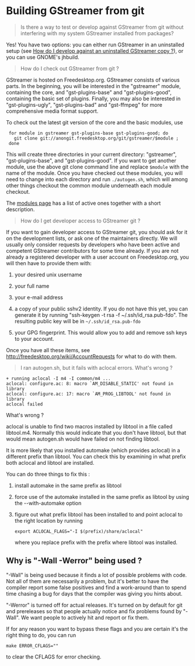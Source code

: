 # Building GStreamer from git

> Is there a way to test or develop against GStreamer from git without interfering with my system GStreamer installed from packages?

Yes! You have two options: you can either run GStreamer in an
uninstalled setup (see [How do I develop against an uninstalled
GStreamer copy ?](#developing-uninstalled-gstreamer)), or you can use
GNOME's jhbuild.

> How do I check out GStreamer from git ?

GStreamer is hosted on Freedesktop.org. GStreamer consists of
various parts. In the beginning, you will be interested in the
"gstreamer" module, containing the core, and "gst-plugins-base" and
"gst-plugins-good", containing the basic set of plugins. Finally, you
may also be interested in "gst-plugins-ugly", "gst-plugins-bad" and
"gst-ffmpeg" for more comprehensive media format support.

To check out the latest git version of the core and the basic modules,
use

``` 
 for module in gstreamer gst-plugins-base gst-plugins-good; do
   git clone git://anongit.freedesktop.org/git/gstreamer/$module ;
 done
```

This will create three directories in your current directory:
"gstreamer", "gst-plugins-base", and "gst-plugins-good". If you want to
get another module, use the above git clone command line and replace
`$module` with the name of the module. Once you have checked out these
modules, you will need to change into each directory and run
`./autogen.sh`, which will among other things checkout the common module
underneath each module checkout.

The [modules page](http://gstreamer.freedesktop.org/modules/) has a list
of active ones together with a short description.

> How do I get developer access to GStreamer git ?

If you want to gain developer access to GStreamer git, you should
ask for it on the development lists, or ask one of the maintainers
directly. We will usually only consider requests by developers who have
been active and competent GStreamer contributors for some time already.
If you are not already a registered developer with a user account on
Freedesktop.org, you will then have to provide them with:

1.  your desired unix username

2.  your full name

3.  your e-mail address

4.  a copy of your public sshv2 identity. If you do not have this yet,
    you can generate it by running "ssh-keygen -t rsa -f
    ~/.ssh/id\_rsa.pub-fdo". The resulting public key will be in
    `~/.ssh/id_rsa.pub-fdo`

5.  your GPG fingerprint. This would allow you to add and remove ssh
    keys to your account.

Once you have all these items, see
<http://freedesktop.org/wiki/AccountRequests> for what to do with them.

> I ran autogen.sh, but it fails with aclocal errors. What's wrong ?

    + running aclocal -I m4 -I common/m4 ...
    aclocal: configure.ac: 8: macro `AM_DISABLE_STATIC' not found in library
    aclocal: configure.ac: 17: macro `AM_PROG_LIBTOOL' not found in library
    aclocal failed

What's wrong ?

aclocal is unable to find two macros installed by libtool in a
file called libtool.m4. Normally this would indicate that you don't have
libtool, but that would mean autogen.sh would have failed on not finding
libtool.

It is more likely that you installed automake (which provides aclocal)
in a different prefix than libtool. You can check this by examining in
what prefix both aclocal and libtool are installed.

You can do three things to fix this :

1.  install automake in the same prefix as libtool

2.  force use of the automake installed in the same prefix as libtool by
    using the --with-automake option

3.  figure out what prefix libtool has been installed to and point
    aclocal to the right location by running
    
        export ACLOCAL_FLAGS="-I $(prefix)/share/aclocal"
    
    where you replace prefix with the prefix where libtool was
    installed.

## Why is "-Wall -Werror" being used ?

"-Wall" is being used because it finds a lot of possible problems
with code. Not all of them are necessarily a problem, but it's better to
have the compiler report some false positives and find a work-around
than to spend time chasing a bug for days that the compiler was giving
you hints about.

"-Werror" is turned off for actual releases. It's turned on by default
for git and prereleases so that people actually notice and fix problems
found by "-Wall". We want people to actively hit and report or fix them.

If for any reason you want to bypass these flags and you are certain
it's the right thing to do, you can run

    make ERROR_CFLAGS=""

to clear the CFLAGS for error checking.

